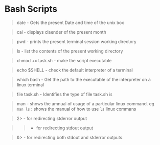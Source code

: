 # Bash Scripts

> date - Gets the present Date and time of the unix box 

> cal - displays claender of the present month 

> pwd - prints the present terminal session working directory 

> ls - list the contents of the present working directory 

> chmod +x task.sh - make the script executable

> echo $SHELL - check the default interpreter of a terminal

> which bash - Get the path to the executable of the interpreter on a linux terminal

> file task.sh - Identifies the type of file task.sh is

> man <command> - shows the amnual of usage of a particular linux command. eg. `man ls` : shows the manual of how to use `ls` linux commans

> 2> - for redirecting stderror output

> > - for redirecting stdout output

> &> - for redirecting both stdout and stderror outputs